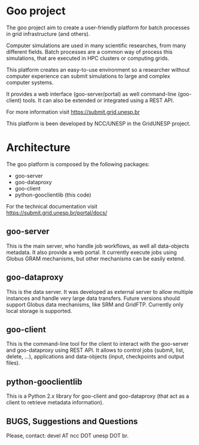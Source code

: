 Goo project
===========

The goo project aim to create a user-friendly platform for batch processes in grid infrastructure (and others).

Computer simulations are used in many scientific researches, from many different fields. Batch processes are a common way of process this simulations, that are executed in HPC clusters or computing grids.

This platform creates an easy-to-use environment so a researcher without computer experience can submit simulations to large and complex computer systems.

It provides a web interface (goo-server/portal) as well command-line (goo-client) tools. It can also be extended or integrated using a REST API.

For more information visit https://submit.grid.unesp.br

This platform is been developed by NCC/UNESP in the GridUNESP project.

Architecture
============

The goo platform is composed by the following packages:

* goo-server
* goo-dataproxy
* goo-client
* python-gooclientlib (this code)

For the technical documentation visit https://submit.grid.unesp.br/portal/docs/

goo-server
----------

This is the main server, who handle job workflows, as well all data-objects metadata. It also provide a web portal. It currently execute jobs using Globus GRAM mechanisms, but other mechanisms can be easily extend.

goo-dataproxy
-------------

This is the data server. It was developed as external server to allow multiple instances and handle very large data transfers. Future versions should support Globus data mechanisms, like SRM and GridFTP. Currently only local storage is supported.

goo-client
----------

This is the command-line tool for the client to interact with the goo-server and goo-dataproxy using REST API. It allows to control jobs (submit, list, delete, ...), applications and data-objects (input, checkpoints and output files).

python-gooclientlib
-------------------

This is a Python 2.x library for goo-client and goo-dataproxy (that act as a client to retrieve metadata information).

BUGS, Suggestions and Questions
--------------------------------

Please, contact: devel AT ncc DOT unesp DOT br.

